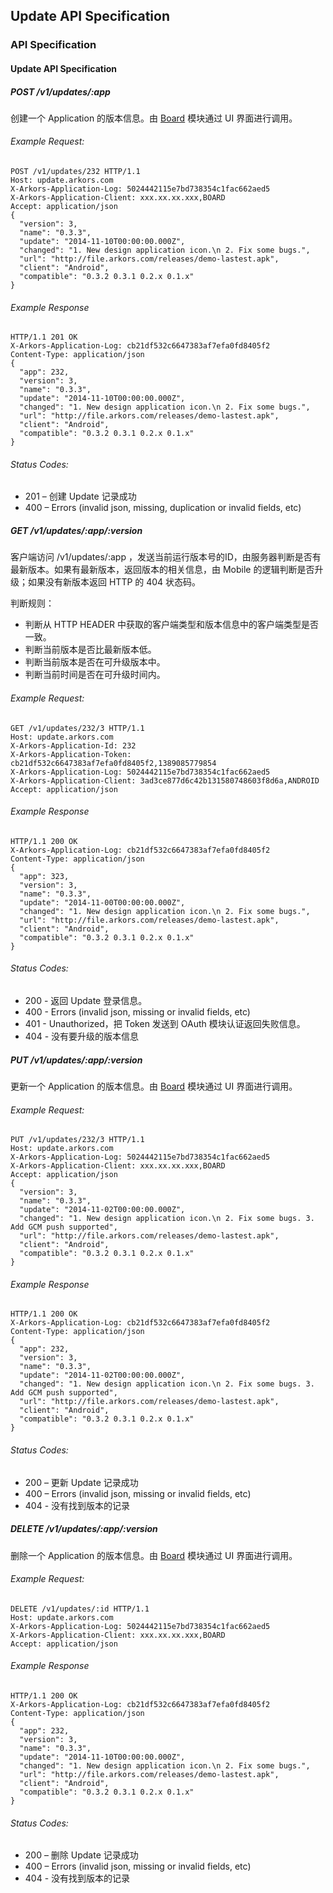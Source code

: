 ## Update API Specification


### API Specification

#### Update API Specification

##### POST /v1/updates/:app

创建一个 Application 的版本信息。由 [Board](https://github.com/arkors/board) 模块通过 UI 界面进行调用。

###### Example Request:
```
POST /v1/updates/232 HTTP/1.1
Host: update.arkors.com
X-Arkors-Application-Log: 5024442115e7bd738354c1fac662aed5
X-Arkors-Application-Client: xxx.xx.xx.xxx,BOARD
Accept: application/json
{
  "version": 3,
  "name": "0.3.3",
  "update": "2014-11-10T00:00:00.000Z",
  "changed": "1. New design application icon.\n 2. Fix some bugs.",
  "url": "http://file.arkors.com/releases/demo-lastest.apk",
  "client": "Android",
  "compatible": "0.3.2 0.3.1 0.2.x 0.1.x"    
}
```

###### Example Response
```
HTTP/1.1 201 OK
X-Arkors-Application-Log: cb21df532c6647383af7efa0fd8405f2
Content-Type: application/json
{
  "app": 232,
  "version": 3,
  "name": "0.3.3",
  "update": "2014-11-10T00:00:00.000Z",
  "changed": "1. New design application icon.\n 2. Fix some bugs.",
  "url": "http://file.arkors.com/releases/demo-lastest.apk",
  "client": "Android",
  "compatible": "0.3.2 0.3.1 0.2.x 0.1.x"    
}
```

###### Status Codes:
* 201 – 创建 Update 记录成功
* 400 – Errors (invalid json, missing, duplication or invalid fields, etc)

##### GET /v1/updates/:app/:version

客户端访问 /v1/updates/:app ，发送当前运行版本号的ID，由服务器判断是否有最新版本。如果有最新版本，返回版本的相关信息，由 Mobile 的逻辑判断是否升级；如果没有新版本返回 HTTP 的 404 状态码。

判断规则：

* 判断从 HTTP HEADER 中获取的客户端类型和版本信息中的客户端类型是否一致。
* 判断当前版本是否比最新版本低。
* 判断当前版本是否在可升级版本中。
* 判断当前时间是否在可升级时间内。

###### Example Request:
```
GET /v1/updates/232/3 HTTP/1.1
Host: update.arkors.com
X-Arkors-Application-Id: 232
X-Arkors-Application-Token: cb21df532c6647383af7efa0fd8405f2,1389085779854
X-Arkors-Application-Log: 5024442115e7bd738354c1fac662aed5
X-Arkors-Application-Client: 3ad3ce877d6c42b131580748603f8d6a,ANDROID
Accept: application/json
```

###### Example Response
```
HTTP/1.1 200 OK
X-Arkors-Application-Log: cb21df532c6647383af7efa0fd8405f2
Content-Type: application/json
{
  "app": 323,
  "version": 3,
  "name": "0.3.3",
  "update": "2014-11-00T00:00:00.000Z",
  "changed": "1. New design application icon.\n 2. Fix some bugs.",
  "url": "http://file.arkors.com/releases/demo-lastest.apk",
  "client": "Android",
  "compatible": "0.3.2 0.3.1 0.2.x 0.1.x"    
}
```

###### Status Codes:
* 200 - 返回 Update 登录信息。
* 400 - Errors (invalid json, missing or invalid fields, etc)
* 401 - Unauthorized，把 Token 发送到 OAuth 模块认证返回失败信息。
* 404 - 没有要升级的版本信息

##### PUT /v1/updates/:app/:version

更新一个 Application 的版本信息。由 [Board](https://github.com/arkors/board) 模块通过 UI 界面进行调用。

###### Example Request:
```
PUT /v1/updates/232/3 HTTP/1.1
Host: update.arkors.com
X-Arkors-Application-Log: 5024442115e7bd738354c1fac662aed5
X-Arkors-Application-Client: xxx.xx.xx.xxx,BOARD
Accept: application/json
{
  "version": 3,
  "name": "0.3.3",
  "update": "2014-11-02T00:00:00.000Z",
  "changed": "1. New design application icon.\n 2. Fix some bugs. 3. Add GCM push supported",
  "url": "http://file.arkors.com/releases/demo-lastest.apk",
  "client": "Android",
  "compatible": "0.3.2 0.3.1 0.2.x 0.1.x"    
}
```

###### Example Response
```
HTTP/1.1 200 OK
X-Arkors-Application-Log: cb21df532c6647383af7efa0fd8405f2
Content-Type: application/json
{
  "app": 232,
  "version": 3,
  "name": "0.3.3",
  "update": "2014-11-02T00:00:00.000Z",
  "changed": "1. New design application icon.\n 2. Fix some bugs. 3. Add GCM push supported",
  "url": "http://file.arkors.com/releases/demo-lastest.apk",
  "client": "Android",
  "compatible": "0.3.2 0.3.1 0.2.x 0.1.x"  
}
```

###### Status Codes:
* 200 – 更新 Update 记录成功
* 400 – Errors (invalid json, missing or invalid fields, etc)
* 404 - 没有找到版本的记录

##### DELETE /v1/updates/:app/:version

删除一个 Application 的版本信息。由 [Board](https://github.com/arkors/board) 模块通过 UI 界面进行调用。

###### Example Request:
```
DELETE /v1/updates/:id HTTP/1.1
Host: update.arkors.com
X-Arkors-Application-Log: 5024442115e7bd738354c1fac662aed5
X-Arkors-Application-Client: xxx.xx.xx.xxx,BOARD
Accept: application/json
```

###### Example Response
```
HTTP/1.1 200 OK
X-Arkors-Application-Log: cb21df532c6647383af7efa0fd8405f2
Content-Type: application/json
{
  "app": 232,
  "version": 3,
  "name": "0.3.3",
  "update": "2014-11-10T00:00:00.000Z",
  "changed": "1. New design application icon.\n 2. Fix some bugs.",
  "url": "http://file.arkors.com/releases/demo-lastest.apk",
  "client": "Android",
  "compatible": "0.3.2 0.3.1 0.2.x 0.1.x"    
}
```

###### Status Codes:
* 200 – 删除 Update 记录成功
* 400 – Errors (invalid json, missing or invalid fields, etc)
* 404 - 没有找到版本的记录
